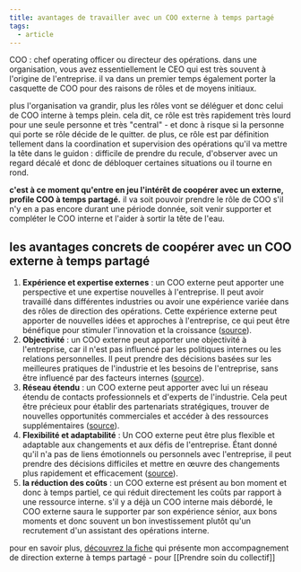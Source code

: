 ```yaml
---
title: avantages de travailler avec un COO externe à temps partagé
tags:
  - article
---
```

COO : chef operating officer ou directeur des opérations.
dans une organisation, vous avez essentiellement le CEO qui est très souvent à l'origine de l'entreprise. il va dans un premier temps également porter la casquette de COO pour des raisons de rôles et de moyens initiaux.

plus l'organisation va grandir, plus les rôles vont se déléguer et donc celui de COO interne à temps plein. cela dit, ce rôle est très rapidement très lourd pour une seule personne et très "central" - et donc à risque si la personne qui porte se rôle décide de le quitter.
de plus, ce rôle est par définition tellement dans la coordination et supervision des opérations qu'il va mettre la tête dans le guidon : difficile de prendre du recule, d'observer avec un regard décalé et donc de débloquer certaines situations ou il tourne en rond.

**c'est à ce moment qu'entre en jeu l'intérêt de coopérer avec un externe, profile COO à temps partagé.**
il va soit pouvoir prendre le rôle de COO s'il n'y en a pas encore durant une période donnée, soit venir supporter et compléter le COO interne et l'aider à sortir la tête de l'eau.

## les avantages concrets de coopérer avec un COO externe à temps partagé

1. **Expérience et expertise externes** : un COO externe peut apporter une perspective et une expertise nouvelles à l'entreprise. Il peut avoir travaillé dans différentes industries ou avoir une expérience variée dans des rôles de direction des opérations. Cette expérience externe peut apporter de nouvelles idées et approches à l'entreprise, ce qui peut être bénéfique pour stimuler l'innovation et la croissance ([source](https://www.appvizer.fr/magazine/operations/gestion-de-projet/coo)).
2. **Objectivité** : un COO externe peut apporter une objectivité à l'entreprise, car il n'est pas influencé par les politiques internes ou les relations personnelles. Il peut prendre des décisions basées sur les meilleures pratiques de l'industrie et les besoins de l'entreprise, sans être influencé par des facteurs internes ([source](https://www.appvizer.fr/magazine/operations/gestion-de-projet/coo)).
3. **Réseau étendu** : un COO externe peut apporter avec lui un réseau étendu de contacts professionnels et d'experts de l'industrie. Cela peut être précieux pour établir des partenariats stratégiques, trouver de nouvelles opportunités commerciales et accéder à des ressources supplémentaires ([source](https://www.appvizer.fr/magazine/operations/gestion-de-projet/coo)).
4. **Flexibilité et adaptabilité** : Un COO externe peut être plus flexible et adaptable aux changements et aux défis de l'entreprise. Étant donné qu'il n'a pas de liens émotionnels ou personnels avec l'entreprise, il peut prendre des décisions difficiles et mettre en œuvre des changements plus rapidement et efficacement ([source](https://www.appvizer.fr/magazine/operations/gestion-de-projet/coo)).
5. **la réduction des coûts** : un COO externe est présent au bon moment et donc à temps partiel, ce qui réduit directement les coûts par rapport à une ressource interne. s'il y a déjà un COO interne mais débordé, le COO externe saura le supporter par son expérience sénior, aux bons moments et donc souvent un bon investissement plutôt qu'un recrutement d'un assistant des opérations interne.

pour en savoir plus, [découvrez la fiche](https://bras-droit-liut.super.site/) qui présente mon accompagnement de direction externe à temps partagé - pour [[Prendre soin du collectif]]
